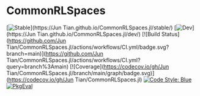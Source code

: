 # CommonRLSpaces

[![Stable](https://img.shields.io/badge/docs-stable-blue.svg)](https://Jun Tian.github.io/CommonRLSpaces.jl/stable/)
[![Dev](https://img.shields.io/badge/docs-dev-blue.svg)](https://Jun Tian.github.io/CommonRLSpaces.jl/dev/)
[![Build Status](https://github.com/Jun Tian/CommonRLSpaces.jl/actions/workflows/CI.yml/badge.svg?branch=main)](https://github.com/Jun Tian/CommonRLSpaces.jl/actions/workflows/CI.yml?query=branch%3Amain)
[![Coverage](https://codecov.io/gh/Jun Tian/CommonRLSpaces.jl/branch/main/graph/badge.svg)](https://codecov.io/gh/Jun Tian/CommonRLSpaces.jl)
[![Code Style: Blue](https://img.shields.io/badge/code%20style-blue-4495d1.svg)](https://github.com/invenia/BlueStyle)
[![PkgEval](https://JuliaCI.github.io/NanosoldierReports/pkgeval_badges/C/CommonRLSpaces.svg)](https://JuliaCI.github.io/NanosoldierReports/pkgeval_badges/report.html)
